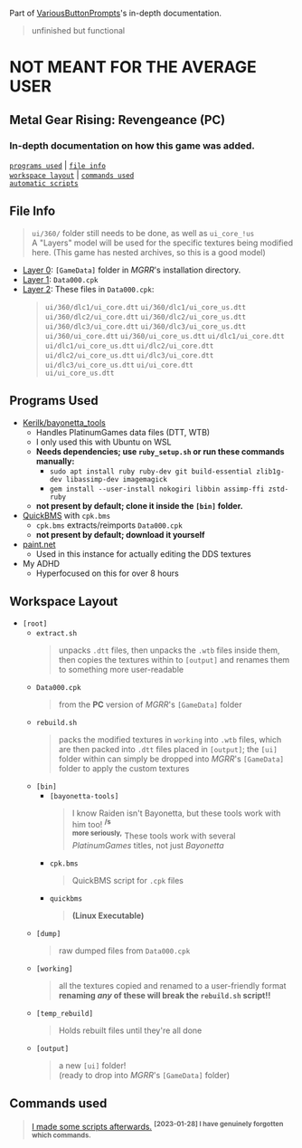 Part of [VariousButtonPrompts](https://github.com/NoriLynnfield/VariousButtonPrompts)'s in-depth documentation.
> unfinished but functional

# **NOT MEANT FOR THE AVERAGE USER**
## Metal Gear Rising: Revengeance (PC)
### In-depth documentation on how this game was added.
[`programs used`](#programs-used) | [`file info`](#file-info)  
[`workspace layout`](#workspace-layout) | [`commands used`](#commands-used)  
[`automatic scripts`](#automatic-scripts)


## File Info
> `ui/360/` folder still needs to be done, as well as `ui_core_!us`  
> A "Layers" model will be used for the specific textures being modified here. (This game has nested archives, so this is a good model)
* [Layer 0](#layer-0): `[GameData]` folder in *MGRR*'s installation directory.
* [Layer 1](#layer-1): `Data000.cpk`
* [Layer 2](#layer-2): These files in `Data000.cpk`:
  > `ui/360/dlc1/ui_core.dtt`
  > `ui/360/dlc1/ui_core_us.dtt`
  > `ui/360/dlc2/ui_core.dtt`
  > `ui/360/dlc2/ui_core_us.dtt`
  > `ui/360/dlc3/ui_core.dtt`
  > `ui/360/dlc3/ui_core_us.dtt`
  > `ui/360/ui_core.dtt`
  > `ui/360/ui_core_us.dtt`
  > `ui/dlc1/ui_core.dtt`
  > `ui/dlc1/ui_core_us.dtt`
  > `ui/dlc2/ui_core.dtt`
  > `ui/dlc2/ui_core_us.dtt`
  > `ui/dlc3/ui_core.dtt`
  > `ui/dlc3/ui_core_us.dtt`
  > `ui/ui_core.dtt`  
  > `ui/ui_core_us.dtt`

## Programs Used

* [Kerilk/bayonetta_tools](https://github.com/Kerilk/bayonetta_tools)
  * Handles PlatinumGames data files (DTT, WTB)
  * I only used this with Ubuntu on WSL
  * **Needs dependencies; use `ruby_setup.sh` or run these commands manually:**
    * `sudo apt install ruby ruby-dev git build-essential zlib1g-dev libassimp-dev imagemagick`
    * `gem install --user-install nokogiri libbin assimp-ffi zstd-ruby`  
  * **not present by default; clone it inside the `[bin]` folder.**
* [QuickBMS](http://aluigi.altervista.org/quickbms.htm) with `cpk.bms`
  * `cpk.bms` extracts/reimports `Data000.cpk`  
  * **not present by default; download it yourself**
* [paint.net](https://getpaint.net)
  * Used in this instance for actually editing the DDS textures
* My ADHD
  * Hyperfocused on this for over 8 hours

## Workspace Layout
* `[root]`
  * `extract.sh`
    > unpacks `.dtt` files, then unpacks the `.wtb` files inside them, then copies the textures within to `[output]` and renames them to something more user-readable
  * `Data000.cpk`
    > from the **PC** version of *MGRR*'s `[GameData]` folder
  * `rebuild.sh`
    > packs the modified textures in `working` into `.wtb` files, which are then packed into `.dtt` files placed in `[output]`; the `[ui]` folder within can simply be dropped into *MGRR*'s `[GameData]` folder to apply the custom textures
  * `[bin]`
    * `[bayonetta-tools]`
      > I know Raiden isn't Bayonetta, but these tools work with him too! **<sup>/s</sup>**  
      > **<sup>more seriously,</sup>** These tools work with several *PlatinumGames* titles, not just *Bayonetta*
    * `cpk.bms`
      > QuickBMS script for `.cpk` files
    * `quickbms`
      > **(Linux Executable)**
  * `[dump]`
    > raw dumped files from `Data000.cpk`
  * `[working]`
    > all the textures copied and renamed to a user-friendly format  
    > **renaming _any_ of these will break the `rebuild.sh` script!!**  
  * `[temp_rebuild]`
    > Holds rebuilt files until they're all done
  * `[output]`
    > a new `[ui]` folder!  
    > (ready to drop into *MGRR*'s `[GameData]` folder)

## Commands used
> [I made some scripts afterwards.](#auto-scripts)  **<sup>[2023-01-28] I have genuinely forgotten which commands.</sup>**

